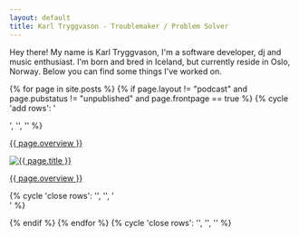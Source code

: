 ```yaml
---
layout: default
title: Karl Tryggvason - Troublemaker / Problem Solver
---
```


<div class="hero-unit" markdown="1">

Hey there! My name is Karl Tryggvason, I'm  a software developer, dj and music enthusiast. I'm born and bred in Iceland, but currently reside in Oslo, Norway. Below you can find some things I've worked on. 

</div>


{% for page in site.posts %}
{% if page.layout != "podcast" and page.pubstatus != "unpublished" and page.frontpage == true %}
{% cycle 'add rows': '<div class="row-fluid">', '', '' %}
    <div class="span4 project">
        <a href="{{ page.url }}" title="{{ page.title }}">
        <div class="info">
            <p>{{ page.overview }}</p>
        </div>
        <img src="{{ page.thumb }}" alt="{{ page.title }}" class="img-circle thumb">
        </a>
        <div class="mobile-info well well-small hidden-desktop">
            <a href="{{ page.url }}" title="{{ page.title }}">
                <p>{{ page.overview }}</p>
            </a>
        </div>
    </div>
{% cycle 'close rows': '', '', '</div>' %}

{% endif %}
{% endfor %}
{% cycle 'close rows': '', '</div>', '</div>' %}
